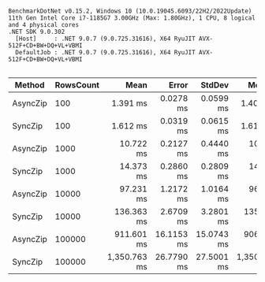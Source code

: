 ```

BenchmarkDotNet v0.15.2, Windows 10 (10.0.19045.6093/22H2/2022Update)
11th Gen Intel Core i7-1185G7 3.00GHz (Max: 1.80GHz), 1 CPU, 8 logical and 4 physical cores
.NET SDK 9.0.302
  [Host]     : .NET 9.0.7 (9.0.725.31616), X64 RyuJIT AVX-512F+CD+BW+DQ+VL+VBMI
  DefaultJob : .NET 9.0.7 (9.0.725.31616), X64 RyuJIT AVX-512F+CD+BW+DQ+VL+VBMI


```
| Method   | RowsCount | Mean         | Error      | StdDev     | Median       | Gen0   | Allocated |
|--------- |---------- |-------------:|-----------:|-----------:|-------------:|-------:|----------:|
| AsyncZip | 100       |     1.391 ms |  0.0278 ms |  0.0599 ms |     1.408 ms | 1.9531 |  16.64 KB |
| SyncZip  | 100       |     1.612 ms |  0.0319 ms |  0.0615 ms |     1.616 ms | 1.9531 |     14 KB |
| AsyncZip | 1000      |    10.722 ms |  0.2127 ms |  0.4440 ms |    10.539 ms |      - |  16.66 KB |
| SyncZip  | 1000      |    14.373 ms |  0.2860 ms |  0.2809 ms |    14.317 ms |      - |     14 KB |
| AsyncZip | 10000     |    97.231 ms |  1.2172 ms |  1.0164 ms |    96.888 ms |      - |  16.73 KB |
| SyncZip  | 10000     |   136.363 ms |  2.6709 ms |  3.2801 ms |   135.843 ms |      - |     14 KB |
| AsyncZip | 100000    |   911.601 ms | 16.1153 ms | 15.0743 ms |   906.647 ms |      - |  16.87 KB |
| SyncZip  | 100000    | 1,350.763 ms | 26.7790 ms | 27.5001 ms | 1,350.734 ms |      - |  14.07 KB |
